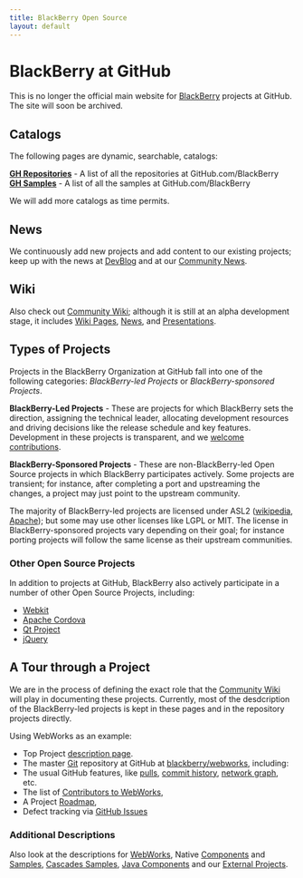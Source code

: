 ```yaml
---
title: BlackBerry Open Source
layout: default
---
```


# BlackBerry at GitHub

This is no longer the official main website for [BlackBerry](http://blackberry.com) projects at GitHub. The site will soon be archived. 

## Catalogs

The following pages are dynamic, searchable, catalogs:  

<p>
<strong><a href="http://blackberry.github.com/Community/All_Repos.html" target="_blank">GH Repositories</a></strong> - A list of all the repositories at GitHub.com/BlackBerry
<br/>
<strong><a href="http://blackberry.github.io/Catalogs/All_Samples.html" target="_blank">GH Samples</a></strong> - A list of all the samples at GitHub.com/BlackBerry
</p>

We will add more catalogs as time permits.


## News

We continuously add new projects and add content to our existing projects;
keep up with the news at [DevBlog](http://devblog.blackberry.com/)
and at our [Community News](http://blackberry.github.com/Community/news/).

## Wiki

Also check out [Community Wiki](http://blackberry.github.com/Community/Community_Wiki.html); although it is still
at an alpha development stage, it includes
[Wiki Pages](http://blackberry.github.com/Community/All_Pages.html),
[News](http://blackberry.github.com/Community/news/index.html),
and
[Presentations](http://blackberry.github.com/Community/slides/index.html).

## Types of Projects

Projects in the BlackBerry Organization at GitHub fall into one of the following categories:
*BlackBerry-led Projects* or *BlackBerry-sponsored Projects*.

**BlackBerry-Led Projects** - These are projects for which BlackBerry sets the direction,
assigning the technical leader, allocating development resources and driving decisions like
the release schedule and key features.
Development in these projects is transparent, and we [welcome contributions](howToContribute.html).

**BlackBerry-Sponsored Projects** - These are non-BlackBerry-led Open Source projects in which BlackBerry participates actively.
Some projects are transient; for instance, after completing a port and upstreaming the changes,
a project may just point to the upstream community.

The majority of BlackBerry-led projects are licensed under ASL2
([wikipedia](http://en.wikipedia.org/wiki/Apache_Software_License), [Apache](http://www.apache.org/licenses/));
but some may use other licenses like LGPL or MIT.  The license in BlackBerry-sponsored projects vary depending
on their goal; for instance porting projects will follow the same license as their upstream communities.

### Other Open Source Projects

In addition to projects at GitHub, BlackBerry also actively participate in a number of other Open Source Projects, including:
* [Webkit](http://webkit.org)
* [Apache Cordova](http://incubator.apache.org/cordova/)
* [Qt Project](http://qt-project.org/)
* [jQuery](http://jquery.com)

## A Tour through a Project

We are in the process of defining the exact role that
the [Community Wiki](http://blackberry.github.com/Community/Community_Wiki.html) will play in documenting these projects.
Currently, most of the desdcription of the BlackBerry-led projects is kept in these pages and in the repository projects
directly.

Using WebWorks as an example:

* Top Project [description page](webworks/index.html).
* The master [Git](http://en.wikipedia.org/wiki/Git_%28software%29) repository at GitHub at [blackberry/webworks](http://github.com/blackberry/WebWorks), including:
* The usual GitHub features, like [pulls](https://github.com/blackberry/WebWorks/pulls), [commit history](https://github.com/blackberry/WebWorks/commits/master), [network graph](https://github.com/blackberry/WebWorks/network), etc.
* The list of [Contributors to WebWorks](https://github.com/blackberry/WebWorks/contributors),
* A Project [Roadmap](https://github.com/blackberry/WebWorks/issues/milestones),
* Defect tracking via [GitHub Issues](https://github.com/blackberry/WebWorks/issues)

### Additional Descriptions

Also look at the descriptions for [WebWorks](webworks/index.html), Native [Components](ndk/components.html) and [Samples](ndk/samples.html), [Cascades Samples](cascades/samples.html), [Java Components](java/index.hmtl) and our
[External Projects](externalProjects.html).


